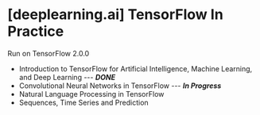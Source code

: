 # [deeplearning.ai] TensorFlow In Practice

Run on TensorFlow 2.0.0

- Introduction to TensorFlow for Artificial Intelligence, Machine Learning, and Deep Learning --- ***DONE***
- Convolutional Neural Networks in TensorFlow --- ***In Progress***
- Natural Language Processing in TensorFlow
- Sequences, Time Series and Prediction